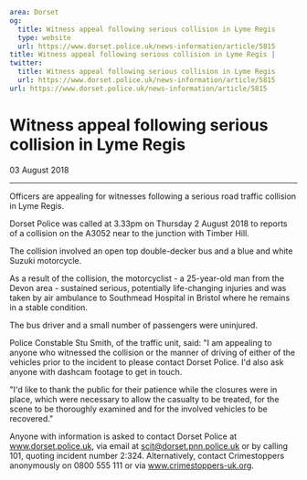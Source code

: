```yaml
area: Dorset
og:
  title: Witness appeal following serious collision in Lyme Regis
  type: website
  url: https://www.dorset.police.uk/news-information/article/5815
title: Witness appeal following serious collision in Lyme Regis |
twitter:
  title: Witness appeal following serious collision in Lyme Regis
  url: https://www.dorset.police.uk/news-information/article/5815
url: https://www.dorset.police.uk/news-information/article/5815
```

# Witness appeal following serious collision in Lyme Regis

03 August 2018

* * *

Officers are appealing for witnesses following a serious road traffic collision in Lyme Regis.

Dorset Police was called at 3.33pm on Thursday 2 August 2018 to reports of a collision on the A3052 near to the junction with Timber Hill.

The collision involved an open top double-decker bus and a blue and white Suzuki motorcycle.

As a result of the collision, the motorcyclist - a 25-year-old man from the Devon area - sustained serious, potentially life-changing injuries and was taken by air ambulance to Southmead Hospital in Bristol where he remains in a stable condition.

The bus driver and a small number of passengers were uninjured.

Police Constable Stu Smith, of the traffic unit, said: "I am appealing to anyone who witnessed the collision or the manner of driving of either of the vehicles prior to the incident to please contact Dorset Police. I'd also ask anyone with dashcam footage to get in touch.

"I'd like to thank the public for their patience while the closures were in place, which were necessary to allow the casualty to be treated, for the scene to be thoroughly examined and for the involved vehicles to be recovered."

Anyone with information is asked to contact Dorset Police at www.dorset.police.uk, via email at scit@dorset.pnn.police.uk or by calling 101, quoting incident number 2:324. Alternatively, contact Crimestoppers anonymously on 0800 555 111 or via www.crimestoppers-uk.org.
